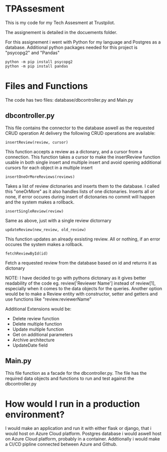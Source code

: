 # TPAssesment

This is my code for my Tech Assesment at Trustpilot.

The assignement is detailed in the docuements folder.

For this assignement i went with Python for my language and Postgres as a database.
Additional python packages needed for this project is "psycopg2" and "Pandas"

```
python -m pip install psycopg2
python -m pip install pandas
```
# Files and Functions
The code has two files:
database/dbcontroller.py and Main.py

## dbcontroller.py
This file contains the connector to the database aswell as the requested CRUD operation
At delivery the following CRUD operations are available:

```
insertReview(review, cursor)
```
This function accepts a review as a dictonary, and a cursor from a connection. 
This function takes a cursor to make the insertReview function usable in both single insert and multiple insert
and avoid opening additional cursors for each object in a multiple insert

```
insertOneOrMoreReviews(reviews) 
```
Takes a list of review dictonaries and inserts them to the database. I called this "oneOrMore" as it also handles lists of one dictonaries.
Inserts all or none, if error occures during insert of dictonaries no commit will happen and the system makes a rollback.

```
insertSingleReview(review)
```
Same as above, just with a single review dictornary

```
updateReview(new_review, old_review)
```
This function updates an already exsisting review. All or nothing, if an error occures the system makes a rollback.

```
fetchReviewById(id)
```
Fetch a requested review from the database based on id and returns it as dictonary

NOTE: I have decided to go with pythons dictonary as it gives better readability of the code eg. review['Reviewer Name'] instead of review[1], especially when it comes to the data objects for the queries. Another option would be to make a Review entity with constructor, setter and getters and use functions like "review.reviewerName"

Additional Extensions would be:
- Delete review function
- Delete multiple function
- Update multiple function
- Get on additional parameters
- Archive architecture 
- UpdateDate field

## Main.py
This file function as a facade for the dbcontroller.py. The file has the required data objects and functions to run and test against the dbcontroller.py 

# How would I run in a production environment?
I would make an application and run it with either flask or django, that i would host on Azure Cloud platform.
Postgres database i would aswell host on Azure Cloud platform, probably in a container.
Addtionally i would make a CI/CD pipline connected between Azure and Github. 

